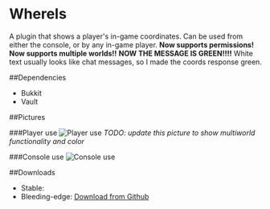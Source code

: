 # WhereIs

A plugin that shows a player's in-game coordinates. Can be used from either the console, or by any in-game player. 
**Now supports permissions!** 
**Now supports multiple worlds!!** 
**NOW THE MESSAGE IS GREEN!!!!**
White text usually looks like chat messages, so I made the coords response green.

##Dependencies

* Bukkit
* Vault

##Pictures

###Player use
![Player use](http://i.imgur.com/q6yGD.png)
*TODO: update this picture to show multiworld functionality and color*

###Console use
![Console use](http://i.imgur.com/ylkCc.png)

##Downloads

* Stable:
* Bleeding-edge: [Download from Github](https://github.com/downloads/blha303/whereis/WhereIs%20v2.0.jar)
